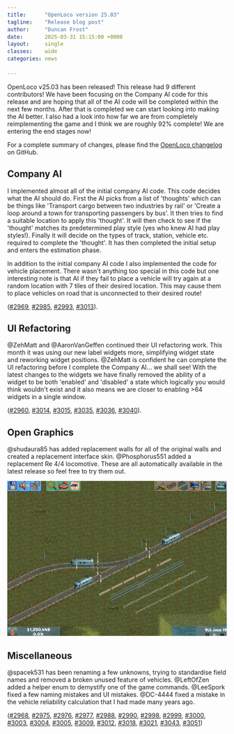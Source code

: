```yaml
---
title:      "OpenLoco version 25.03"
tagline:    "Release blog post"
author:     "Duncan Frost"
date:       2025-03-31 15:15:00 +0000
layout:     single
classes:    wide
categories: news

---
```


OpenLoco v25.03 has been released! This release had 9 different contributors!
We have been focusing on the Company AI code for this release and are
hoping that all of the AI code will be completed within the next few months. After that is
completed we can start looking into making the AI better. I also had a look into how far we are
from completely reimplementing the game and I think we are roughly 92% complete! We are entering
the end stages now!

For a complete summary of changes, please find the
[OpenLoco changelog](https://github.com/OpenLoco/OpenLoco/releases/tag/v25.03) on GitHub.

## Company AI

I implemented almost all of the initial company AI code. This code decides what the AI should do.
First the AI picks from a list of 'thoughts' which can be things like 'Transport cargo between two
industries by rail' or 'Create a loop around a town for transporting passengers by bus'. It then
tries to find a suitable location to apply this 'thought'. It will then check to see if the
'thought' matches its predetermined play style (yes who knew AI had play styles!). Finally it will
decide on the types of track, station, vehicle etc. required to complete the 'thought'. It has then
completed the initial setup and enters the estimation phase.

In addition to the initial company AI code I also implemented the code for vehicle placement. There
wasn't anything too special in this code but one interesting note is that AI if they fail to place
a vehicle will try again at a random location with 7 tiles of their desired location. This may
cause them to place vehicles on road that is unconnected to their desired route!

([#2969](https://github.com/OpenLoco/OpenLoco/pull/2969),
[#2985](https://github.com/OpenLoco/OpenLoco/pull/2985),
[#2993](https://github.com/OpenLoco/OpenLoco/pull/2993),
[#3013](https://github.com/OpenLoco/OpenLoco/pull/3013)).

## UI Refactoring

@ZehMatt and @AaronVanGeffen continued their UI refactoring work. This month it was using our new
label widgets more, simplifying widget state and reworking widget positions. @ZehMatt is confident
he can complete the UI refactoring before I complete the Company AI... we shall see! With the
latest changes to the widgets we have finally removed the ability of a widget to be both 'enabled'
and 'disabled' a state which logically you would think wouldn't exist and it also means we are
closer to enabling >64 widgets in a single window.

([#2960](https://github.com/OpenLoco/OpenLoco/pull/2960),
[#3014](https://github.com/OpenLoco/OpenLoco/pull/3014),
[#3015](https://github.com/OpenLoco/OpenLoco/pull/3015),
[#3035](https://github.com/OpenLoco/OpenLoco/pull/3035),
[#3036](https://github.com/OpenLoco/OpenLoco/pull/3036),
[#3040](https://github.com/OpenLoco/OpenLoco/pull/3040)).

## Open Graphics

@shudaura85 has added replacement walls for all of the original walls and created a replacement
interface skin. @Phosphorus551 added a replacement Re 4/4 locomotive. These are all automatically
available in the latest release so feel free to try them out.

![New interface skin, Re 410, all new walls](/assets/img/25.03.NewSkinTrainWalls.png)

## Miscellaneous

@spacek531 has been renaming a few unknowns, trying to standardise field names and removed a broken
unused feature of vehicles. @LeftOfZen added a helper enum to demystify one of the game commands.
@LeeSpork fixed a few naming mistakes and UI mistakes. @DC-4444 fixed a mistake in the vehicle
reliability calculation that I had made many years ago.

([#2968](https://github.com/OpenLoco/OpenLoco/pull/2968),
[#2975](https://github.com/OpenLoco/OpenLoco/pull/2975),
[#2976](https://github.com/OpenLoco/OpenLoco/pull/2976),
[#2977](https://github.com/OpenLoco/OpenLoco/pull/2977),
[#2988](https://github.com/OpenLoco/OpenLoco/pull/2988),
[#2990](https://github.com/OpenLoco/OpenLoco/pull/2990),
[#2998](https://github.com/OpenLoco/OpenLoco/pull/2998),
[#2999](https://github.com/OpenLoco/OpenLoco/pull/2999),
[#3000](https://github.com/OpenLoco/OpenLoco/pull/3000),
[#3003](https://github.com/OpenLoco/OpenLoco/pull/3003),
[#3004](https://github.com/OpenLoco/OpenLoco/pull/3004),
[#3005](https://github.com/OpenLoco/OpenLoco/pull/3005),
[#3009](https://github.com/OpenLoco/OpenLoco/pull/3009),
[#3012](https://github.com/OpenLoco/OpenLoco/pull/3012),
[#3018](https://github.com/OpenLoco/OpenLoco/pull/3018),
[#3021](https://github.com/OpenLoco/OpenLoco/pull/3021),
[#3043](https://github.com/OpenLoco/OpenLoco/pull/3043),
[#3051](https://github.com/OpenLoco/OpenLoco/pull/3051))
